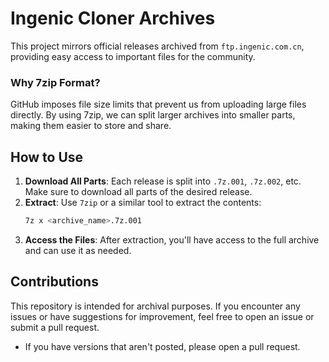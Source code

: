 # Ingenic Cloner Archives

This project mirrors official releases archived from `ftp.ingenic.com.cn`, providing easy access to important files for the community.

### Why 7zip Format?

GitHub imposes file size limits that prevent us from uploading large files directly. By using 7zip, we can split larger archives into smaller parts, making them easier to store and share.

## How to Use

1. **Download All Parts**: Each release is split into `.7z.001`, `.7z.002`, etc. Make sure to download all parts of the desired release.
2. **Extract**: Use `7zip` or a similar tool to extract the contents:
   ```bash
   7z x <archive_name>.7z.001
   ```
3. **Access the Files**: After extraction, you'll have access to the full archive and can use it as needed.

## Contributions

This repository is intended for archival purposes. If you encounter any issues or have suggestions for improvement, feel free to open an issue or submit a pull request.

- If you have versions that aren't posted, please open a pull request.
